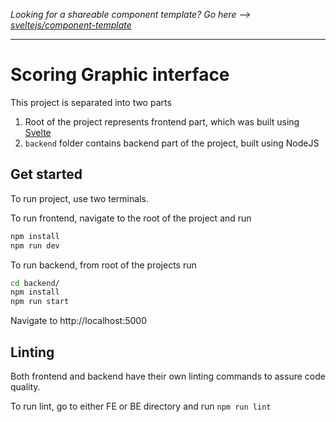 _Looking for a shareable component template? Go here --> [sveltejs/component-template](https://github.com/sveltejs/component-template)_

---

# Scoring Graphic interface

This project is separated into two parts

1. Root of the project represents frontend part, which was built using [Svelte](https://svelte.dev)
2. `backend` folder contains backend part of the project, built using NodeJS

## Get started

To run project, use two terminals.

To run frontend, navigate to the root of the project and run

```bash
npm install
npm run dev
```

To run backend, from root of the projects run

```bash
cd backend/
npm install
npm run start
```

Navigate to http://localhost:5000

## Linting

Both frontend and backend have their own linting commands to assure code quality.

To run lint, go to either FE or BE directory and run `npm run lint`
